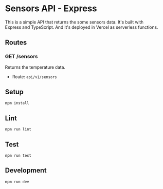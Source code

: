 # Sensors API - Express

This is a simple API that returns the some sensors data. It's built with Express and TypeScript.
And it's deployed in Vercel as serverless functions.

## Routes

### GET /sensors

Returns the temperature data.

- Route: `api/v1/sensors`

## Setup

```
npm install
```

## Lint

```
npm run lint
```

## Test

```
npm run test
```

## Development

```
npm run dev
```
